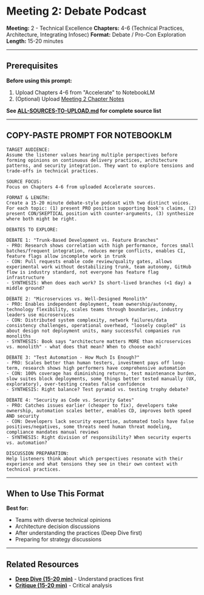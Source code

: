 # Meeting 2: Debate Podcast

**Meeting:** 2 - Technical Excellence
**Chapters:** 4-6 (Technical Practices, Architecture, Integrating Infosec)
**Format:** Debate / Pro-Con Exploration
**Length:** 15-20 minutes

---

## Prerequisites

**Before using this prompt:**
1. Upload Chapters 4-6 from "Accelerate" to NotebookLM
2. (Optional) Upload [Meeting 2 Chapter Notes](../../meetings/meeting-2/chapter-notes.md)

**See [ALL-SOURCES-TO-UPLOAD.md](ALL-SOURCES-TO-UPLOAD.md) for complete source list**

---

## COPY-PASTE PROMPT FOR NOTEBOOKLM

```
TARGET AUDIENCE:
Assume the listener values hearing multiple perspectives before forming opinions on continuous delivery practices, architecture patterns, and security integration. They want to explore tensions and trade-offs in technical practices.

SOURCE FOCUS:
Focus on Chapters 4-6 from uploaded Accelerate sources.

FORMAT & LENGTH:
Create a 15-20 minute debate-style podcast with two distinct voices. For each topic: (1) present PRO position supporting book's claims, (2) present CON/SKEPTICAL position with counter-arguments, (3) synthesize where both might be right.

DEBATES TO EXPLORE:

DEBATE 1: "Trunk-Based Development vs. Feature Branches"
- PRO: Research shows correlation with high performance, forces small batches/frequent integration, reduces merge conflicts, enables CI, feature flags allow incomplete work in trunk
- CON: Pull requests enable code review/quality gates, allows experimental work without destabilizing trunk, team autonomy, GitHub flow is industry standard, not everyone has feature flag infrastructure
- SYNTHESIS: When does each work? Is short-lived branches (<1 day) a middle ground?

DEBATE 2: "Microservices vs. Well-Designed Monolith"
- PRO: Enables independent deployment, team ownership/autonomy, technology flexibility, scales teams through boundaries, industry leaders use microservices
- CON: Distributed system complexity, network failures/data consistency challenges, operational overhead, "loosely coupled" is about design not deployment units, many successful companies run monoliths
- SYNTHESIS: Book says "architecture matters MORE than microservices vs. monolith" - what does that mean? When to choose each?

DEBATE 3: "Test Automation - How Much Is Enough?"
- PRO: Scales better than human testers, investment pays off long-term, research shows high performers have comprehensive automation
- CON: 100% coverage has diminishing returns, test maintenance burden, slow suites block deployments, some things better tested manually (UX, exploratory), over-testing creates false confidence
- SYNTHESIS: Right balance? Test pyramid vs. testing trophy debate?

DEBATE 4: "Security as Code vs. Security Gates"
- PRO: Catches issues earlier (cheaper to fix), developers take ownership, automation scales better, enables CD, improves both speed AND security
- CON: Developers lack security expertise, automated tools have false positives/negatives, some threats need human threat modeling, compliance mandates manual reviews
- SYNTHESIS: Right division of responsibility? When security experts vs. automation?

DISCUSSION PREPARATION:
Help listeners think about which perspectives resonate with their experience and what tensions they see in their own context with technical practices.
```

---

## When to Use This Format

**Best for:**
- Teams with diverse technical opinions
- Architecture decision discussions
- After understanding the practices (Deep Dive first)
- Preparing for strategy discussions

---

## Related Resources

- **[Deep Dive (15-20 min)](podcast-deep-dive-default.md)** - Understand practices first
- **[Critique (15-20 min)](podcast-critique.md)** - Critical analysis
